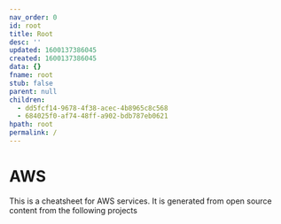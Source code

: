 ```yaml
---
nav_order: 0
id: root
title: Root
desc: ''
updated: 1600137386045
created: 1600137386045
data: {}
fname: root
stub: false
parent: null
children:
  - dd5fcf14-9678-4f38-acec-4b8965c8c568
  - 684025f0-af74-48ff-a902-bdb787eb0621
hpath: root
permalink: /
---
```

# AWS

This is a cheatsheet for AWS services. It is generated from open source content from the following projects
